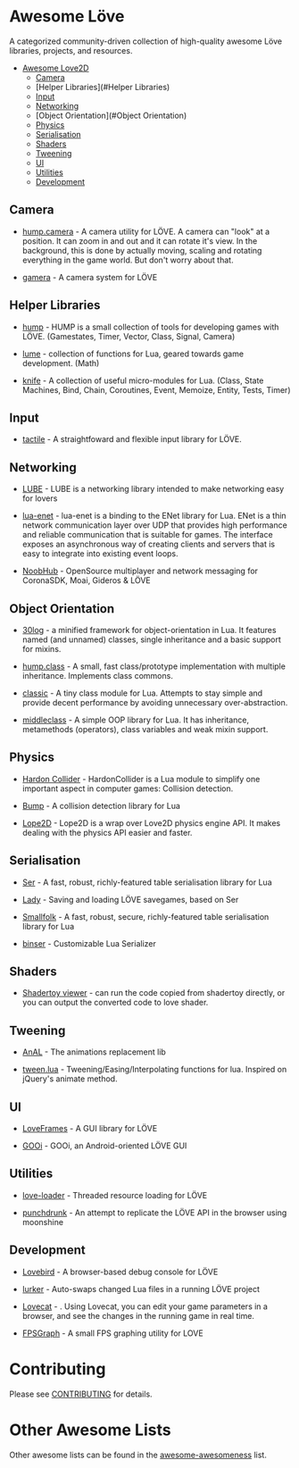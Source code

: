 Awesome Löve
=============

A categorized community-driven collection of high-quality awesome Löve libraries, projects, and resources.


- [Awesome Love2D](#awesome-unity)
  - [Camera](#camera)
  - [Helper Libraries](#Helper Libraries)
  - [Input](#input)
  - [Networking](#networking)
  - [Object Orientation](#Object Orientation)
  - [Physics](#physics)
  - [Serialisation](#serialisation)
  - [Shaders](#shaders)
  - [Tweening](#tweening)
  - [UI](#ui)
  - [Utilities](#utilities)
  - [Development](development)

## Camera

* [hump.camera](http://vrld.github.io/hump/#hump.camera) - A camera utility for LÖVE. A camera can "look" at a position. It can zoom in and out and it can rotate it's view. In the background, this is done by actually moving, scaling and rotating everything in the game world. But don't worry about that.

* [gamera](https://github.com/kikito/gamera) - A camera system for LÖVE


## Helper Libraries

* [hump](https://github.com/vrld/hump) - HUMP is a small collection of tools for developing games with LÖVE. (Gamestates, Timer, Vector, Class, Signal, Camera)

* [lume](https://github.com/rxi/lume/) -  collection of functions for Lua, geared towards game development. (Math)

* [knife](https://github.com/airstruck/knife) -  A collection of useful micro-modules for Lua. (Class, State Machines, Bind, Chain, Coroutines, Event, Memoize, Entity, Tests, Timer)


## Input

* [tactile](https://github.com/tesselode/tactile) -  A straightfoward and flexible input library for LÖVE.


## Networking
* [LUBE](https://github.com/bartbes/love-misc-libs/blob/LUBE-1.0/LUBE/docs.md) -  LUBE is a networking library intended to make networking easy for lovers

* [lua-enet](http://leafo.net/lua-enet/) -  lua-enet is a binding to the ENet library for Lua. ENet is a thin network communication layer over UDP that provides high performance and reliable communication that is suitable for games. The interface exposes an asynchronous way of creating clients and servers that is easy to integrate into existing event loops.

* [NoobHub](https://github.com/Overtorment/NoobHub) -  OpenSource multiplayer and network messaging for CoronaSDK, Moai, Gideros & LÖVE

## Object Orientation
* [30log](https://github.com/Yonaba/30log) - a minified framework for object-orientation in Lua. It features named (and unnamed) classes, single inheritance and a basic support for mixins.

* [hump.class](http://vrld.github.io/hump/#hump.class) - A small, fast class/prototype implementation with multiple inheritance. Implements class commons.

* [classic](https://github.com/rxi/classic/) - A tiny class module for Lua. Attempts to stay simple and provide decent performance by avoiding unnecessary over-abstraction.

* [middleclass](https://github.com/kikito/middleclass) - A simple OOP library for Lua. It has inheritance, metamethods (operators), class variables and weak mixin support.

## Physics
* [Hardon Collider](http://vrld.github.io/HardonCollider/) - HardonCollider is a Lua module to simplify one important aspect in computer games: Collision detection.

* [Bump](https://github.com/kikito/bump.lua) - A collision detection library for Lua

* [Lope2D](https://bitbucket.org/erlimoen/lope2d-v2/wiki/Home) - Lope2D is a wrap over Love2D physics engine API. It makes dealing with the physics API easier and faster.

## Serialisation

* [Ser](https://github.com/gvx/Ser) - A fast, robust, richly-featured table serialisation library for Lua

* [Lady](https://github.com/gvx/Lady) - Saving and loading LÖVE savegames, based on Ser

* [Smallfolk](https://github.com/gvx/Smallfolk) - A fast, robust, secure, richly-featured table serialisation library for Lua

* [binser](https://github.com/bakpakin/binser) - Customizable Lua Serializer


## Shaders

* [Shadertoy viewer](https://love2d.org/forums/viewtopic.php?f=5&t=80885) - can run the code copied from shadertoy directly, or you can output the converted code to love shader.

## Tweening

* [AnAL](https://love2d.org/forums/viewtopic.php?f=5&t=948) - The animations replacement lib

* [tween.lua](https://github.com/kikito/tween.lua) - Tweening/Easing/Interpolating functions for lua. Inspired on jQuery's animate method.

## UI

* [LoveFrames](https://github.com/KennyShields/LoveFrames) - A GUI library for LÖVE

* [GOOi](https://github.com/tavuntu/gooi) - GOOi, an Android-oriented LÖVE GUI

## Utilities

* [love-loader](https://github.com/kikito/love-loader) - Threaded resource loading for LÖVE

* [punchdrunk](https://github.com/TannerRogalsky/punchdrunk) - An attempt to replicate the LÖVE API in the browser using moonshine

## Development

* [Lovebird](https://github.com/rxi/lovebird) - A browser-based debug console for LÖVE

* [lurker](https://github.com/rxi/lurker) - Auto-swaps changed Lua files in a running LÖVE project

* [Lovecat](https://github.com/CoffeeKitty/lovecat) - . Using Lovecat, you can edit your game parameters in a browser, and see the changes in the running game in real time.

* [FPSGraph](https://github.com/icrawler/FPSGraph) - A small FPS graphing utility for LOVE

# Contributing
Please see [CONTRIBUTING](https://github.com/JanWerder/awesome-love2d/blob/master/CONTRIBUTING.md) for details.

# Other Awesome Lists
Other awesome lists can be found in the [awesome-awesomeness](https://github.com/bayandin/awesome-awesomeness) list.
